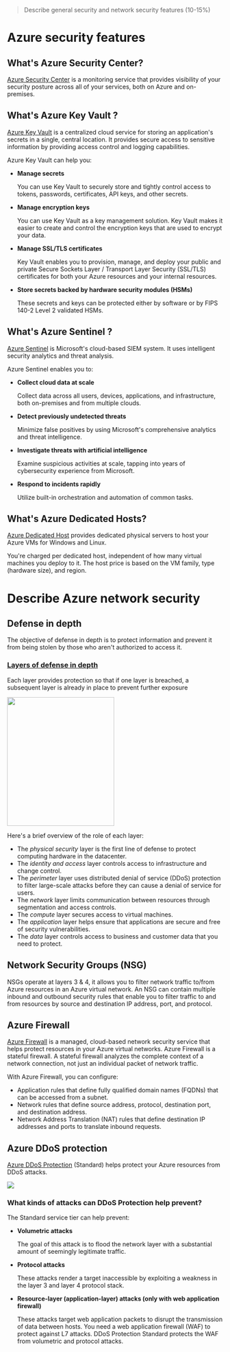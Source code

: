 > Describe general security and network security features (10-15%)

# Azure security features

## What's Azure Security Center?

[Azure Security Center](https://docs.microsoft.com/en-us/learn/modules/protect-against-security-threats-azure/2-protect-threats-security-center) is a monitoring service that provides visibility of your security posture across all of your services, both on Azure and on-premises. 

## What's Azure Key Vault ?

[Azure Key Vault](https://docs.microsoft.com/en-us/learn/modules/protect-against-security-threats-azure/4-manage-secrets-key-vault) is a centralized cloud service for storing an application's secrets in a single, central location. It provides secure access to sensitive information by providing access control and logging capabilities.

Azure Key Vault can help you:

-   **Manage secrets**
    
    You can use Key Vault to securely store and tightly control access to tokens, passwords, certificates, API keys, and other secrets.
    
-   **Manage encryption keys**
    
    You can use Key Vault as a key management solution. Key Vault makes it easier to create and control the encryption keys that are used to encrypt your data.
    
-   **Manage SSL/TLS certificates**
    
    Key Vault enables you to provision, manage, and deploy your public and private Secure Sockets Layer / Transport Layer Security (SSL/TLS) certificates for both your Azure resources and your internal resources.
    
-   **Store secrets backed by hardware security modules (HSMs)**
    
    These secrets and keys can be protected either by software or by FIPS 140-2 Level 2 validated HSMs.

##  What's Azure Sentinel ?

[Azure Sentinel](https://docs.microsoft.com/en-us/learn/modules/protect-against-security-threats-azure/3-detect-respond-threats-sentinel) is Microsoft's cloud-based SIEM system. It uses intelligent security analytics and threat analysis.

Azure Sentinel enables you to:

-   **Collect cloud data at scale**
    
    Collect data across all users, devices, applications, and infrastructure, both on-premises and from multiple clouds.
    
-   **Detect previously undetected threats**
    
    Minimize false positives by using Microsoft's comprehensive analytics and threat intelligence.
    
-   **Investigate threats with artificial intelligence**
    
    Examine suspicious activities at scale, tapping into years of cybersecurity experience from Microsoft.
    
-   **Respond to incidents rapidly**
    
    Utilize built-in orchestration and automation of common tasks.
    
## What's Azure Dedicated Hosts?

[Azure Dedicated Host](https://azure.microsoft.com/services/virtual-machines/dedicated-host/) provides dedicated physical servers to host your Azure VMs for Windows and Linux.

You're charged per dedicated host, independent of how many virtual machines you deploy to it. The host price is based on the VM family, type (hardware size), and region.

# Describe Azure network security

## Defense in depth

The objective of defense in depth is to protect information and prevent it from being stolen by those who aren't authorized to access it.

### [Layers of defense in depth](https://docs.microsoft.com/en-us/learn/modules/secure-network-connectivity-azure/2-what-is-defense-in-depth)

Each layer provides protection so that if one layer is breached, a subsequent layer is already in place to prevent further exposure

<img src="https://docs.microsoft.com/en-us/learn/azure-fundamentals/secure-network-connectivity-azure/media/2-defense-depth.png" width="250" height="300">

Here's a brief overview of the role of each layer:

-   The  _physical security_  layer is the first line of defense to protect computing hardware in the datacenter.
-   The  _identity and access_  layer controls access to infrastructure and change control.
-   The  _perimeter_  layer uses distributed denial of service (DDoS) protection to filter large-scale attacks before they can cause a denial of service for users.
-   The  _network_  layer limits communication between resources through segmentation and access controls.
-   The  _compute_  layer secures access to virtual machines.
-   The  _application_  layer helps ensure that applications are secure and free of security vulnerabilities.
-   The  _data_  layer controls access to business and customer data that you need to protect.

## Network Security Groups (NSG)

NSGs operate at layers 3 & 4, it allows you to filter network traffic to/from Azure resources in an Azure virtual network. 
An NSG can contain multiple inbound and outbound security rules that enable you to filter traffic to and from resources by source and destination IP address, port, and protocol.

## Azure Firewall

[Azure Firewall](https://azure.microsoft.com/services/azure-firewall) is a managed, cloud-based network security service that helps protect resources in your Azure virtual networks.
Azure Firewall is a stateful firewall. A stateful firewall analyzes the complete context of a network connection, not just an individual packet of network traffic.

With Azure Firewall, you can configure:

-   Application rules that define fully qualified domain names (FQDNs) that can be accessed from a subnet.
-   Network rules that define source address, protocol, destination port, and destination address.
-   Network Address Translation (NAT) rules that define destination IP addresses and ports to translate inbound requests.

## Azure DDoS protection

[Azure DDoS Protection](https://azure.microsoft.com/services/ddos-protection/) (Standard) helps protect your Azure resources from DDoS attacks.

<img src="https://docs.microsoft.com/en-us/learn/azure-fundamentals/secure-network-connectivity-azure/media/4-distributed-denial-service.png">

### What kinds of attacks can DDoS Protection help prevent?

The Standard service tier can help prevent:

-   **Volumetric attacks**
    
    The goal of this attack is to flood the network layer with a substantial amount of seemingly legitimate traffic.
    
-   **Protocol attacks**
    
    These attacks render a target inaccessible by exploiting a weakness in the layer 3 and layer 4 protocol stack.
    
-   **Resource-layer (application-layer) attacks (only with web application firewall)**
    
    These attacks target web application packets to disrupt the transmission of data between hosts. You need a web application firewall (WAF) to protect against L7 attacks. DDoS Protection Standard protects the WAF from volumetric and protocol attacks.

